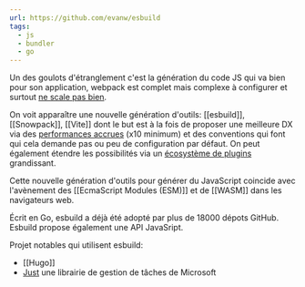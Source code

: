 ```yaml
---
url: https://github.com/evanw/esbuild
tags:
  - js
  - bundler
  - go
---
```


Un des goulots d'étranglement c'est la génération du code JS qui va bien pour son application, webpack est complet mais complexe à configurer et surtout [ne scale pas bien](https://slashgear.github.io/fr/esbuild-bundler-incroyablement-rapide-et-prometteur/).

On voit apparaître une nouvelle génération d'outils: [[esbuild]], [[Snowpack]], [[Vite]] dont le but est à la fois de proposer une meilleure DX via des [performances accrues](https://esbuild.github.io/) (x10 minimum) et des conventions qui font qui cela demande pas ou peu de configuration par défaut. On peut également étendre les possibilités via un [écosystème de plugins](https://github.com/esbuild/community-plugins) grandissant.

Cette nouvelle génération d'outils pour générer du JavaScript coincide avec l'avènement des [[EcmaScript Modules (ESM)]] et de [[WASM]] dans les navigateurs web.

Écrit en Go, esbuild a déjà été adopté par plus de 18000 dépots GitHub.
Esbuild propose également une API JavaSript.

Projet notables qui utilisent esbuild:

- [[Hugo]] 
- [Just](https://github.com/microsoft/just) une librairie de gestion de tâches de Microsoft